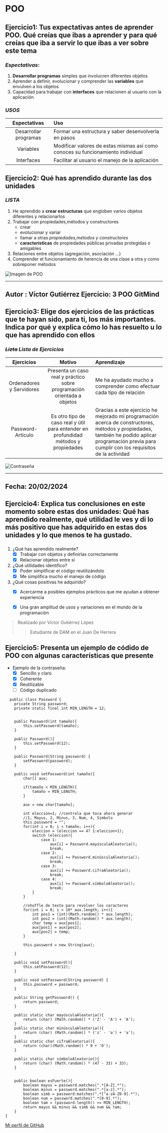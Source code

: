 
# POO
## Ejercicio1: Tus expectativas antes de aprender POO. Qué creías que ibas a aprender y para qué creías que iba a servir lo que ibas a ver sobre este tema

### *Espectativas*:

1. **Desarrollar programas** simples que involucren diferentes objetos
1. Aprender a definir, evolucionar y comprender las **variables** que envulven a los objetos
1. Capacidad para trabajar con **interfaces** que relacionen al usuario con la aplicación

### *USOS*

|      Espectativas      | Uso                                                                             |
|:----------------------:|:--------------------------------------------------------------------------------|
| Desarrollar programas  | Formar una estructura y saber desenvolverla en pasos                            |
|       Variables        | Modificar valores de estas mismas así como conoces su funcionamiento individual |
|       Interfaces       | Facilitar al usuario el manejo de la aplicación                                 |

## Ejercicio2: Qué has aprendido durante las dos unidades
### **_LISTA_**

1. He aprendido a **crear estructuras** que engloben varios objetos diferentes y relacionarlos
1. Trabajar con propiedades,métodos y constructores
   * crear
   * evolucionar y variar
   *  llamar a otras _propiedades,métodos y constructores_
   * **características** de propiedades públicas privadas protegidas o amigables 
1. Relaciones entre objetos (agregación, asociación ...)
1. Comprender el funcionamiento de herencia de una clase a otra y como sobreponer métodos

![Imagen de POO](https://codersfree.nyc3.cdn.digitaloceanspaces.com/posts/que-es-el-lenguaje-de-programacion-orientada-a-objetos-poo.jpg)

---
Autor : Víctor Gutiérrez
Ejercicio: 3 POO GitMind
---

## Ejercicio3: Elige dos ejercicios de las prácticas que te hayan sido, para ti, los más importantes. Indica por qué y explica cómo lo has resuelto u lo que has aprendido con ellos
### **_~~Lizta~~ Lista de Ejercicios_**

|        Ejercicios        |                                       Motivo                                        | Aprendizaje                                                                                                                                                                                        |
|:------------------------:|:-----------------------------------------------------------------------------------:|:---------------------------------------------------------------------------------------------------------------------------------------------------------------------------------------------------|
| Ordenadores y Servidores |       Presenta un caso real y práctico sobre programación orientada a objetos       | Me ha ayudado mucho a comprender como efectuar cada tipo de relación                                                                                                                               |
|    Password-Artículo     | Es otro tipo de caso real y útil para entender en profundidad métodos y propiedades | Gracias a este ejercicio he mejorado mi programación acerca de constructores, métodos y propiedades, también he podido aplicar programación previa para cumplir con los requisitos de la actividad |

![Contraseña](https://www.solutions4it.co.uk/wp-content/uploads/2023/08/password-attacks-1080x675.jpg.webp)

---
Fecha: 20/02/2024
---

## Ejercicio4: Explica tus conclusiones en este momento sobre estas dos unidades: Qué has aprendido realmente, qué utilidad le ves y di lo más positivo que has adquirido en estas dos unidades y lo que menos te ha gustado.
### 

1. ¿Qué has aprendido realmente?
   - [x]  Trabajar con objetos y definirlas correctamente
   - [x] Relacionar objetos entre sí
2. ¿Qué utilidades identifico?
   - [x] Poder simplificar el código reutilizándolo
   - [x] Me simplifica mucho el manejo de código
3. ¿Qué cosas positivas he adquirido?
   - [x] Acercarme a posibles ejemplos prácticos que me ayudan a obtener experiencia
   - [x] Una gran amplitud de usos y variaciones en el mundo de la programación


>Realizado por Víctor Gutiérrez López
>>Estudiante de DAM en el Juan De Herrera

## Ejercicio5: Presenta un ejemplo de códido de POO con algunas características que presente

* Ejemplo de la contraseña:
   - [x] Sencillo y claro
   - [x] Coherente
   - [x] Reutilizable
   - [ ] Código duplicado
````
  public class Password {
    private String password;
    private static final int MIN_LENGTH = 12;


    public Password(int tamaño){
        this.setPassword(tamaño);
    }

    public Password(){
        this.setPassword(12);
    }

    public Password(String password) {
        setPassword(password);
    }

    public void setPassword(int tamaño){
        char[] aux;

        if(tamaño < MIN_LENGTH){
            tamaño = MIN_LENGTH;
        }

        aux = new char[tamaño];

        int eleccion=1; //controla que toca ahora generar
        //1, Mayus, 2, Minus, 3, Num, 4, Simbolo
        this.password = "";
        for(int i = 0; i < tamaño; i++){
            eleccion = (eleccion == 4? 1:eleccion+1);
            switch (eleccion){
                case 1:
                    aux[i] = Password.mayúsculaAleatoria();
                    break;
                case 2:
                    aux[i] += Password.minúsculaAleatoria();
                    break;
                case 3:
                    aux[i] += Password.cifraAleatoria();
                    break;
                case 4:
                    aux[i] += Password.símboloAleatorio();
                    break;
            }
        }

        //shuffle de texto para revolver los caracteres
        for(int i = 0; i < 10* aux.length; i++){
            int pos1 = (int)(Math.random() * aux.length);
            int pos2 = (int)(Math.random() * aux.length);
            char temp = aux[pos1];
            aux[pos1] = aux[pos2];
            aux[pos2] = temp;
        }

        this.password = new String(aux);

    }

    public void setPassword(){
        this.setPassword(12);
    }

    public void setPassword(String password) {
        this.password = password;
    }

    public String getPassword() {
        return password;
    }

    public static char mayúsculaAleatoria(){
        return (char) (Math.random() * ('Z' - 'A') + 'A');
    }
    public static char minúsculaAleatoria(){
        return (char) (Math.random() * ('z' - 'a') + 'a');
    }
    public static char cifraAleatoria(){
        return (char)(Math.random() * 9 + '0');
    }

    public static char símboloAleatorio(){
        return (char) (Math.random() * (47 - 33) + 33);
    }


    public boolean esFuerte(){
        boolean mayus = password.matches(".*[A-Z].*");
        boolean minus = password.matches(".*[a-z].*");
        boolean simb = password.matches(".*[^a-zA-Z0-9].*");
        boolean num = password.matches(".*[0-9].*");
        boolean tam = (password.length() >= MIN_LENGTH);
        return mayus && minus && simb && num && tam;
    }
}
````
[Mi perfil de GitHub](https://github.com/VictorGL03)

